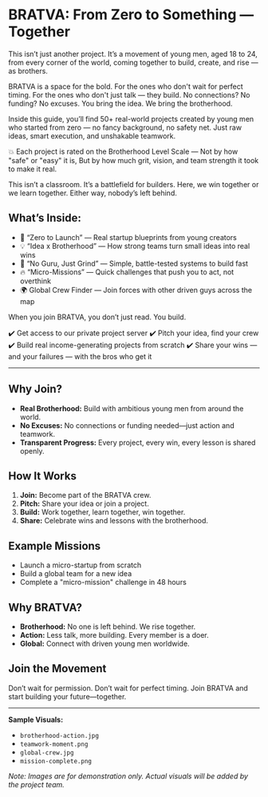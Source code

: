 # BRATVA: From Zero to Something — Together

This isn’t just another project.
It’s a movement of young men, aged 18 to 24, from every corner of the world, coming together to build, create, and rise — as brothers.

BRATVA is a space for the bold.
For the ones who don't wait for perfect timing.
For the ones who don't just talk — they build.
No connections? No funding? No excuses.
You bring the idea. We bring the brotherhood.

Inside this guide, you’ll find 50+ real-world projects created by young men who started from zero — no fancy background, no safety net.
Just raw ideas, smart execution, and unshakable teamwork.

💥 Each project is rated on the Brotherhood Level Scale —
Not by how "safe" or "easy" it is,
But by how much grit, vision, and team strength it took to make it real.

This isn’t a classroom.
It’s a battlefield for builders.
Here, we win together or we learn together.
Either way, nobody’s left behind.

## What’s Inside:

- 🔧 “Zero to Launch” — Real startup blueprints from young creators
- 💡 “Idea x Brotherhood” — How strong teams turn small ideas into real wins
- 🧠 “No Guru, Just Grind” — Simple, battle-tested systems to build fast
- 🔥 “Micro-Missions” — Quick challenges that push you to act, not overthink
- 🌍 Global Crew Finder — Join forces with other driven guys across the map

When you join BRATVA, you don’t just read. You build.

✔️ Get access to our private project server
✔️ Pitch your idea, find your crew
✔️ Build real income-generating projects from scratch
✔️ Share your wins — and your failures — with the bros who get it

---

## Why Join?
- **Real Brotherhood:** Build with ambitious young men from around the world.
- **No Excuses:** No connections or funding needed—just action and teamwork.
- **Transparent Progress:** Every project, every win, every lesson is shared openly.

## How It Works
1. **Join:** Become part of the BRATVA crew.
2. **Pitch:** Share your idea or join a project.
3. **Build:** Work together, learn together, win together.
4. **Share:** Celebrate wins and lessons with the brotherhood.

## Example Missions
- Launch a micro-startup from scratch
- Build a global team for a new idea
- Complete a "micro-mission" challenge in 48 hours

## Why BRATVA?
- **Brotherhood:** No one is left behind. We rise together.
- **Action:** Less talk, more building. Every member is a doer.
- **Global:** Connect with driven young men worldwide.

## Join the Movement
Don’t wait for permission. Don’t wait for perfect timing. Join BRATVA and start building your future—together.

---

**Sample Visuals:**
- `brotherhood-action.jpg`
- `teamwork-moment.png`
- `global-crew.jpg`
- `mission-complete.png`

*Note: Images are for demonstration only. Actual visuals will be added by the project team.*
